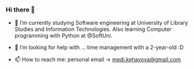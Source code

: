 ### Hi there 👋

- 🌱 I’m currently studying Software engineering at University of Library Studies and Information Technologies. 
          Also learning Computer programming with Python at @SoftUni.
          
- 🤔 I’m looking for help with ... time management with a 2-year-old :D

- 📫 How to reach me: personal email -> medi.kehayova@gmail.com 

